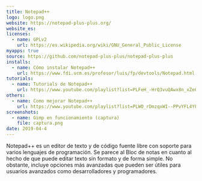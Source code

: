 ```yaml
---
title: Notepad++
logo: logo.png
website: https://notepad-plus-plus.org/
website_es: 
licenses:
  - name: GPLv2
    url: https://es.wikipedia.org/wiki/GNU_General_Public_License
myapps: true
source: https://github.com/notepad-plus-plus/notepad-plus-plus
installs:
  - name: Cómo instalar Notepad++
    url: https://www.fdi.ucm.es/profesor/luis/fp/devtools/Notepad.html
tutorials:
  - name: Tutorials de Notepad++
    url: https://www.youtube.com/playlist?list=PLFeH_-HrQ3vuQAwx8n_xZe6xF2lm52UwS
others:
  - name: Como mejorar Notepad++
    url: https://www.youtube.com/playlist?list=PLWO_rDmzqxWI--PPvYFL4YFZR9RkNnmV3
screenshots:
  - name: Gimp en funcionamiento (captura)
    file: captura.png
date: 2019-04-4
---
```


Notepad++ es un editor de texto y de código fuente libre con soporte para varios lenguajes de programación. Se parece al Bloc de notas en cuanto al hecho de que puede editar texto sin formato y de forma simple. No obstante, incluye opciones más avanzadas que pueden ser útiles para usuarios avanzados como desarrolladores y programadores. 
